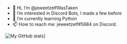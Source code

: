 - 👋 Hi, I’m @jeweetzelfWasTaken
- 👀 I’m interested in Discord Bots, I made a few before
- 🌱 I’m currently learning Python
- 📫 How to reach me: jeweetzelf#5684 on Discord.


![My GitHub stats](https://github-readme-stats.vercel.app/api?username=jeweetzelfWasTaken)]
